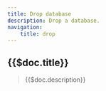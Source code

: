 ```yaml
---
title: Drop database
description: Drop a database.
navigation:
    title: drop
---
```


## {{$doc.title}}

> {{$doc.description}}